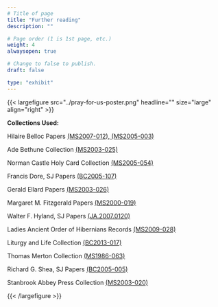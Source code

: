 ```yaml
---
# Title of page
title: "Further reading"
description: ""

# Page order (1 is 1st page, etc.)
weight: 4
alwaysopen: true

# Change to false to publish.
draft: false

type: "exhibit"
---
```


{{< largefigure src="../pray-for-us-poster.png" headline="" size="large" align="right" >}}

__Collections Used:__

 Hilaire Belloc Papers [(MS2007-012), (MS2005-003)](https://bc-primo.hosted.exlibrisgroup.com/primo-explore/fulldisplay?docid=ALMA-BC21311957810001021&context=L&vid=bclib_new&search_scope=bcl&tab=bcl_only&lang=en_US)

Ade Bethune Collection [(MS2003-025)](https://bc-primo.hosted.exlibrisgroup.com/primo-explore/fulldisplay?docid=ALMA-BC21318075630001021&context=L&vid=bclib_new&search_scope=bcl&tab=bcl_only&lang=en_US)  

Norman Castle Holy Card Collection [(MS2005-054)](https://bc-primo.hosted.exlibrisgroup.com/primo-explore/fulldisplay?docid=ALMA-BC21313252460001021&context=L&vid=bclib_new&search_scope=bcl&tab=bcl_only&lang=en_US)

Francis Dore, SJ Papers [(BC2005-107)](https://bc-primo.hosted.exlibrisgroup.com/primo-explore/fulldisplay?docid=ALMA-BC21349437120001021&context=L&vid=bclib_new&search_scope=bcl&tab=bcl_only&lang=en_US)

Gerald Ellard Papers [(MS2003-026)](https://bc-primo.hosted.exlibrisgroup.com/primo-explore/fulldisplay?docid=ALMA-BC21318074730001021&context=L&vid=bclib_new&search_scope=bcl&tab=bcl_only&lang=en_US)

Margaret M. Fitzgerald Papers [(MS2000-019)](https://bc-primo.hosted.exlibrisgroup.com/primo-explore/fulldisplay?docid=ALMA-BC21372539030001021&context=L&vid=bclib_new&search_scope=bcl&tab=bcl_only&lang=en_US)

Walter F. Hyland, SJ Papers [(JA.2007.0120)](https://bc-primo.hosted.exlibrisgroup.com/primo-explore/fulldisplay?docid=ALMA-BC21350923760001021&context=L&vid=bclib_new&search_scope=bcl&tab=bcl_only&lang=en_US)

Ladies Ancient Order of Hibernians Records [(MS2009-028)](https://bc-primo.hosted.exlibrisgroup.com/primo-explore/fulldisplay?docid=ALMA-BC21437826370001021&context=L&vid=bclib_new&search_scope=bcl&tab=bcl_only&lang=en_US)

Liturgy and Life Collection [(BC2013-017)](https://bc-primo.hosted.exlibrisgroup.com/primo-explore/fulldisplay?docid=ALMA-BC21440260550001021&context=L&vid=bclib_new&search_scope=bcl&tab=bcl_only&lang=en_US)

Thomas Merton Collection [(MS1986-063)](https://bc-primo.hosted.exlibrisgroup.com/primo-explore/fulldisplay?docid=ALMA-BC21313130790001021&context=L&vid=bclib_new&search_scope=bcl&tab=bcl_only&lang=en_US)

Richard G. Shea, SJ Papers [(BC2005-005)](https://bc-primo.hosted.exlibrisgroup.com/primo-explore/fulldisplay?docid=ALMA-BC21351288840001021&context=L&vid=bclib_new&search_scope=bcl&tab=bcl_only&lang=en_US)

Stanbrook Abbey Press Collection [(MS2003-020)](https://bc-primo.hosted.exlibrisgroup.com/primo-explore/fulldisplay?docid=ALMA-BC21352762460001021&context=L&vid=bclib_new&lang=en_US&search_scope=bcl&adaptor=Local%20Search%20Engine&tab=bcl_only&query=any,contains,stanbrook%20abbey%20press&offset=0)

{{< /largefigure >}}
